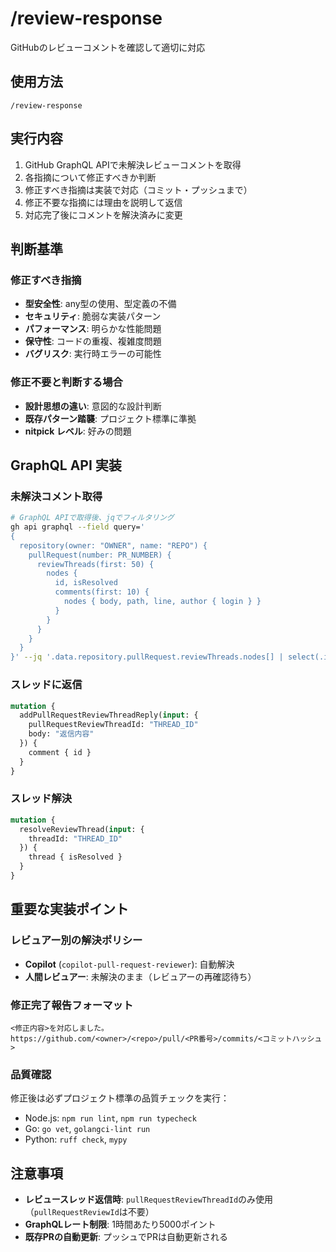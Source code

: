 # /review-response

GitHubのレビューコメントを確認して適切に対応

## 使用方法
```
/review-response
```

## 実行内容
1. GitHub GraphQL APIで未解決レビューコメントを取得
2. 各指摘について修正すべきか判断
3. 修正すべき指摘は実装で対応（コミット・プッシュまで）
4. 修正不要な指摘には理由を説明して返信
5. 対応完了後にコメントを解決済みに変更

## 判断基準

### 修正すべき指摘
- **型安全性**: any型の使用、型定義の不備
- **セキュリティ**: 脆弱な実装パターン
- **パフォーマンス**: 明らかな性能問題
- **保守性**: コードの重複、複雑度問題
- **バグリスク**: 実行時エラーの可能性

### 修正不要と判断する場合
- **設計思想の違い**: 意図的な設計判断
- **既存パターン踏襲**: プロジェクト標準に準拠
- **nitpick レベル**: 好みの問題

## GraphQL API 実装

### 未解決コメント取得
```bash
# GraphQL APIで取得後、jqでフィルタリング
gh api graphql --field query='
{
  repository(owner: "OWNER", name: "REPO") {
    pullRequest(number: PR_NUMBER) {
      reviewThreads(first: 50) {
        nodes {
          id, isResolved
          comments(first: 10) {
            nodes { body, path, line, author { login } }
          }
        }
      }
    }
  }
}' --jq '.data.repository.pullRequest.reviewThreads.nodes[] | select(.isResolved == false)'
```

### スレッドに返信
```graphql
mutation {
  addPullRequestReviewThreadReply(input: {
    pullRequestReviewThreadId: "THREAD_ID"
    body: "返信内容"
  }) {
    comment { id }
  }
}
```

### スレッド解決
```graphql
mutation {
  resolveReviewThread(input: {
    threadId: "THREAD_ID"
  }) {
    thread { isResolved }
  }
}
```

## 重要な実装ポイント

### レビュアー別の解決ポリシー
- **Copilot** (`copilot-pull-request-reviewer`): 自動解決
- **人間レビュアー**: 未解決のまま（レビュアーの再確認待ち）

### 修正完了報告フォーマット
```
<修正内容>を対応しました。
https://github.com/<owner>/<repo>/pull/<PR番号>/commits/<コミットハッシュ>
```

### 品質確認
修正後は必ずプロジェクト標準の品質チェックを実行：
- Node.js: `npm run lint`, `npm run typecheck`
- Go: `go vet`, `golangci-lint run`
- Python: `ruff check`, `mypy`

## 注意事項
- **レビュースレッド返信時**: `pullRequestReviewThreadId`のみ使用（`pullRequestReviewId`は不要）
- **GraphQLレート制限**: 1時間あたり5000ポイント
- **既存PRの自動更新**: プッシュでPRは自動更新される